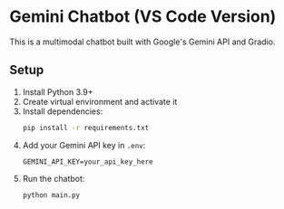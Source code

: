 # Gemini Chatbot (VS Code Version)

This is a multimodal chatbot built with Google's Gemini API and Gradio.

## Setup

1. Install Python 3.9+
2. Create virtual environment and activate it
3. Install dependencies:
   ```bash
   pip install -r requirements.txt
   ```
4. Add your Gemini API key in `.env`:
   ```
   GEMINI_API_KEY=your_api_key_here
   ```
5. Run the chatbot:
   ```bash
   python main.py
   ```
